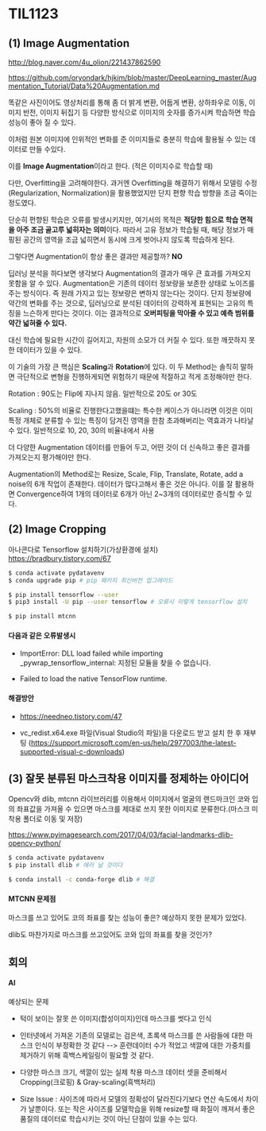 # TIL1123

## (1) Image Augmentation

http://blog.naver.com/4u_olion/221437862590

https://github.com/oryondark/hjkim/blob/master/DeepLearning_master/Augmentation_Tutorial/Data%20Augmentation.md

똑같은 사진이어도 영상처리를 통해 좀 더 밝게 변환, 어둡게 변환, 상하좌우로 이동, 이미지 반전, 이미지 뒤집기 등 다양한 방식으로 이미지의 숫자를 증가시켜 학습하면 학습성능이 좋아 질 수 있다.

이처럼 원본 이미지에 인위적인 변화를 준 이미지들로 충분히 학습에 활용될 수 있는 데이터로 만들 수있다.

이를 **Image Augmentation**이라고 한다. (적은 이미지수로 학습할 때)

다만, Overfitting을 고려해야한다. 과거엔 Overfitting을 해결하기 위해서 모델링 수정(Regularization, Normalization)을 활용했었지만 단지 편향 학습 방향을 조금 죽이는 정도였다.

단순히 편향된 학습은 오류를 발생시키지만, 여기서의 목적은 **적당한 힘으로 학습 면적을 아주 조금 골고루 넓히자는 의미**이다. 따라서 고유 정보가 학습될 때, 해당 정보가 매핑된 공간의 영역을 조금 넓히면서 동시에 크게 벗어나지 않도록 학습하게 된다. 



그렇다면 Augmentation이 항상 좋은 결과만 제공할까? **NO**

딥러닝 분석을 하다보면 생각보다 Augmentation의 결과가 매우 큰 효과를 가져오지 못함을 알 수 있다. Augmentation은 기존의 데이터 정보량을 보존한 상태로 노이즈를 주는 방식이다. 즉 원래 가지고 있는 정보량은 변하지 않는다는 것이다. 단지 정보량에 약간의 변화를 주는 것으로, 딥러닝으로 분석된 데이터의 강력하게 표현되는 고유의 특징을 느슨하게 만다는 것이다. 이는 결과적으로 **오버피팅을 막아줄 수 있고 예측 범위를 약간 넓혀줄 수 있다.**

대신 학습에 필요한 시간이 길어지고, 자원의 소모가 더 커질 수 있다. 또한 깨끗하지 못한 데이터가 있을 수 있다.

이 기술의 가장 큰 핵심은 **Scaling**과 **Rotation**에 있다. 이 두 Method는 솔직히 말하면 극단적으로 변형을 진행하게되면 위험하기 때문에 적절하고 적게 조정해야만 한다.

Rotation : 90도는 Flip에 지나지 않음. 일반적으로 20도 or 30도

Scaling : 50%의 비율로 진행한다고했을떄는 특수한 케이스가 아니라면 이것은 이미 특정 개체로 분류할 수 있는 특징이 담겨진 영역을 한참 초과해버리는 역효과가 나타날 수 있다.  일반적으로 10, 20, 30의 비율내에서 사용



더 다양한 Augmentation 데이터를 만들어 두고, 어떤 것이 더 신속하고 좋은 결과를 가져오는지 평가해야만 한다.

Augmentation의 Method로는 Resize, Scale, Flip, Translate, Rotate, add a noise의 6개 작업이 존재한다. 데이터가 많다고해서 좋은 것은 아니다. 이를 잘 활용하면 Convergence하여 1개의 데이터로 6개가 아닌 2~3개의 데이터로만 증식할 수 있다.



## (2) Image Cropping

아나콘다로 Tensorflow 설치하기(가상환경에 설치) https://bradbury.tistory.com/67

```bash
$ conda activate pydatavenv
$ conda upgrade pip # pip 패키지 최신버전 업그레이드

$ pip install tensorflow --user
$ pip3 install -U pip --user tensorflow # 오류시 이렇게 tensorflow 설치

$ pip install mtcnn
```



#### 다음과 같은 오류발생시

- ImportError: DLL load failed while importing _pywrap_tensorflow_internal: 지정된 모듈을 찾을 수 없습니다.

- Failed to load the native TensorFlow runtime.

#### 

#### 해결방안 

- https://needneo.tistory.com/47

- vc_redist.x64.exe 파일(Visual Studio의 파일)을 다운로드 받고 설치 한 후 재부팅 (https://support.microsoft.com/en-us/help/2977003/the-latest-supported-visual-c-downloads)



## (3) 잘못 분류된 마스크착용 이미지를 정제하는 아이디어

Opencv와 dlib, mtcnn 라이브러리를 이용해서 이미지에서 얼굴의 랜드마크인 코와 입의 좌표값을 가져올 수 있으면 마스크를 제대로 쓰지 못한 이미지로 분류한다.(마스크 미착용 폴더로 이동 및 저장)

https://www.pyimagesearch.com/2017/04/03/facial-landmarks-dlib-opencv-python/

```bash
$ conda activate pydatavenv
$ pip install dlib # 에러 날 것이다

$ conda install -c conda-forge dlib # 해결
```



#### MTCNN 문제점

마스크를 쓰고 있어도 코의 좌표를 찾는 성능이 좋은? 예상하지 못한 문제가 있었다.

dlib도 마찬가지로 마스크를 쓰고있어도 코와 입의 좌표를 찾을 것인가?



## 회의

#### AI

예상되는 문제

- 턱이 보이는 잘못 쓴 이미지(합성이미지)인데 마스크를 썻다고 인식

- 인터넷에서 가져온 기존의 모델로는 검은색, 초록색 마스크를 쓴 사람들에 대한 마스크 인식이 부정확한 것 같다 --> 훈련데이터 수가 적었고 색깔에 대한 가중치를 제거하기 위해 흑백스케일링이 필요할 것 같다.
- 다양한 마스크 크기, 색깔이 있는 실제 착용 마스크 데이터 셋을 준비해서 Cropping(크로핑) & Gray-scaling(흑백처리)



- Size Issue : 사이즈에 따라서 모델의 정확성이 달라진다기보다 연산 속도에서 차이가 날뿐이다. 또는 작은 사이즈를 모델학습을 위해 resize할 때 화질이 깨져서 좋은품질의 데이터로 학습시키는 것이 아닌 단점이 있을 수는 있다.